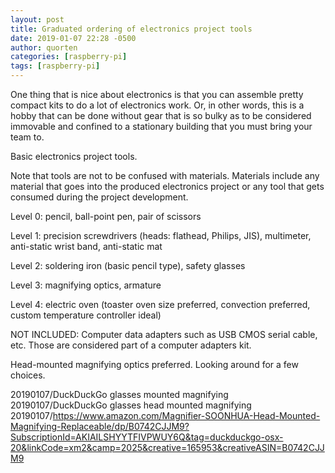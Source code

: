 ```yaml
---
layout: post
title: Graduated ordering of electronics project tools
date: 2019-01-07 22:28 -0500
author: quorten
categories: [raspberry-pi]
tags: [raspberry-pi]
---
```


One thing that is nice about electronics is that you can assemble
pretty compact kits to do a lot of electronics work.  Or, in other
words, this is a hobby that can be done without gear that is so bulky
as to be considered immovable and confined to a stationary building
that you must bring your team to.

Basic electronics project tools.

Note that tools are not to be confused with materials.  Materials
include any material that goes into the produced electronics project
or any tool that gets consumed during the project development.

Level 0: pencil, ball-point pen, pair of scissors

Level 1: precision screwdrivers (heads: flathead, Philips, JIS),
multimeter, anti-static wrist band, anti-static mat

Level 2: soldering iron (basic pencil type), safety glasses

Level 3: magnifying optics, armature

Level 4: electric oven (toaster oven size preferred, convection
preferred, custom temperature controller ideal)

NOT INCLUDED: Computer data adapters such as USB CMOS serial cable,
etc.  Those are considered part of a computer adapters kit.

<!-- more -->

Head-mounted magnifying optics preferred.  Looking around for a few
choices.

20190107/DuckDuckGo glasses mounted magnifying  
20190107/DuckDuckGo glasses head mounted magnifying  
20190107/https://www.amazon.com/Magnifier-SOONHUA-Head-Mounted-Magnifying-Replaceable/dp/B0742CJJM9?SubscriptionId=AKIAILSHYYTFIVPWUY6Q&tag=duckduckgo-osx-20&linkCode=xm2&camp=2025&creative=165953&creativeASIN=B0742CJJM9
